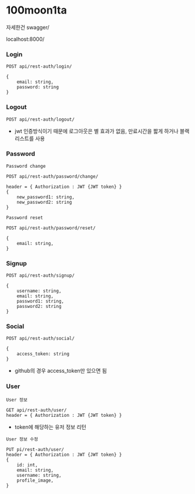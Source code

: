 # 100moon1ta

자세한건 swagger/

localhost:8000/

### Login

```
POST api/rest-auth/login/

{
    email: string,
    password: string
}
```

### Logout

```
POST api/rest-auth/logout/
```

- jwt 인증방식이기 때문에 로그아웃은 별 효과가 없음, 만료시간을 짧게 하거나 블랙리스트를 사용

### Password

```
Password change

POST api/rest-auth/password/change/

header = { Authorization : JWT {JWT token} }
{
    new_password1: string,
    new_password2: string
}
```

```
Password reset

POST api/rest-auth/password/reset/

{
    email: string,
}
```

### Signup

```
POST api/rest-auth/signup/

{
    username: string,
    email: string,
    password1: string,
    password2: string
}

```

### Social

```
POST api/rest-auth/social/

{
    access_token: string
}
```

- github의 경우 access_token만 있으면 됨

### User

```
User 정보

GET api/rest-auth/user/
header = { Authorization : JWT {JWT token} }
```

- token에 해당하는 유저 정보 리턴

```
User 정보 수정

PUT pi/rest-auth/user/
header = { Authorization : JWT {JWT token} }
{
    id: int,
    email: string,
    username: string,
    profile_image,
}
```
